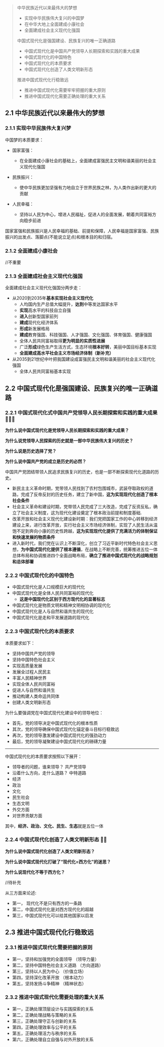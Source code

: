 > 中华民族近代以来最伟大的梦想
>
> - 实现中华民族伟大复兴的中国梦
> - 在中华大地上全面建成小康社会
> - 全面建成社会主义现代化强国
>
> 中国式现代化是强国建设、民族复兴的唯一正确道路
>
> - 中国式现代化是中国共产党领导人长期探索和实践的重大成果
> - 中国式现代化的中国特色
> - 中国式现代化的本质要求
> - 中国式现代化创造了人类文明新形态
>
> 推进中国式现代化行稳致远
>
> - 推进中国式现代化需要牢牢把握的重大原则
> - 推进中国式现代化需要正确处理的重大关系

## 2.1 中华民族近代以来最伟大的梦想

### 2.1.1 实现中华民族伟大复兴梦

中国梦的本质要求：

- 国家富强：

  - 在全面建成小康社会的基础上，全面建成富强民主文明和谐美丽的社会主义现代化强国

- 民族振兴：

  - 使中华民族更加坚强有力地自立于世界民族之林，为人类作出新的更大的贡献

- 人民幸福：

  - 坚持以人民为中心，增进人民福祉，促进人的全面发展，朝着共同富裕方向稳步前进


国家富强和民族振兴是人民幸福的基础、前提和保障，人民幸福是国家富强、民族振兴的出发点、落脚点(不能说立足点)和根本目的和归宿。

### 2.1.2 全面建成小康社会

//不重要

### 2.1.3 全面建成社会主义现代化强国

全面建成社会主义现代化强国分两步走：

- 从2020到2035年**基本实现社会主义现代化**
  - 人均国内生产总值大幅提升，**达到**中等发达国家水平
  - **实现**高水平的科技自立自强
  - **进入**创新型国家前列
  - **建成**现代化经济体系
  - **形成**新发展格局
  - **建成**教育强国、科技强国、人才强国、文化强国、体育强国、健康强国
  - 全体人民共同富裕取得**更为明显的实质性进展**
  - 广泛**形成**绿色生产生活方式，生态环境**根本好转**，美丽中国目标基本实现
  - **全面建成高水平社会主义市场经济体制（新补充）**
- 从2035到21世纪中叶把我国建设成富强民主文明和谐美丽的社会主义现代化强国
  - 全体人民共同富裕基本实现

## 2.2 中国式现代化是强国建设、民族复兴的唯一正确道路

### 2.2.1 中国式现代化式中国共产党领导人民长期探索和实践的重大成果🦁🦁🦁

**为什么说中国式现代化是党领导人民长期探索和实践的重大成果？**

**为什么说党领导人民探索的历史就是一部中华民族伟大复兴的历史？**

**为什么说是历史选择了党？**

**为什么说中国共产党的成立是历史的必然？**

中国共产党团结带领人民追求民族复兴的历史，也是一部不断探索现代化道路的历史。

- 新民主主义革命时期，党带领人民找到了农村包围城市，武装夺取政权的道路，完成了反帝反封的历史任务，建立了新中国，**这为实现现代化创造了根本社会条件**
- 社会主义革命和建设时期，党带领人民完成了三大改造，完成了反资反私，确立了社会主义制度，这为现代化建设奠定了根本政治前提和制度基础.
- 改革开放和社会主义现代化建设新时期：我们党把国家工作的中心转移到经济建设上来，进行改革开放，实行社会主义市场经济体制，实现了人民生活从温饱不足到奔向小康的历史性跨越，**这为实现现代化提供了充满活力的体制保证和快速发展的物质条件**
- 进入新时代，我们党在认识上不断深化，创立了习近平新时代特色社会主义思想，**为中国式现代化提供了根本遵循**，在战略上不断完善，统筹推进五位一体总体布局和协调推进四个全面战略布局，**确立了推进中国式现代化的战略规划和总体部署**

### 2.2.2 中国式现代化的中国特色

- 中国式现代化是人口规模巨大的现代化
- 中国式现代化是全体人民共同富裕的现代化
  - **这是中国现代化区别于西方现代化的显著标志**
- 中国式现代化是物质文明和精神文明相协调的现代化
- 中国式现代化是人与自然和谐共生的现代化
- 中国式现代化是走和平发展道路的现代化



### 2.2.3 中国式现代化的本质要求

本质要求如下：

- 坚持中国共产党的领导
- 坚持中国特色社会主义
- 实现高质量发展
- 发展全过程人民民主
- 丰富人民精神世界
- 实现全体人民共同富裕
- 促进人与自然和谐共生
- 推动构建人类命运共同体
- 创建人类文明新形态

为什么要强调党在中国式现代化建设中的领导地位：

- 首先，党的领导决定中国式现代化的根本性质
- 其次，党的领导确保中国式现代化锚定奋斗目标行稳致远
- 再次，党的领导激发建设中国式现代化的强劲动力
- 最后，党的领导凝聚建设中国式现代化的磅礴力量

---

中国式现代化的本质要求按照以下展开：

- 领导者的问题，谁来领导？   共产党领导
- 沿着什么方向，走什么道路？ 中特道路
- 经济
- 政治
- 文化
- 民生社会
- 生态文明
- 外交方面
- 对世界贡献方面

其中，**经济、政治、文化、民生、生态**就是五位一体



### 2.2.4 中国式现代化创造了人类文明新形态 🦁🦁

**为什么说中国式现代化创造了人类文明新形态？**

**为什么说中国式现代化打破了“现代化=西方化”的迷思？**

**为什么说现代化不等于西方化？**



//待补充

从三方面来论述:

- 第一， 现代化不是只有西方的一条路
- 第二，中国式现代化是对西方现代化的超越
- 第三，中国式现代化可以给其他国家以启发





## 2.3 推进中国式现代化行稳致远

### 2.3.1 推进中国式现代化需要把握的原则

- 第一，坚持和加强党的全面领导 （领导力量）
- 第二，坚持中国特色社会主义道路  （方向道路）
- 第三，坚持以人民为中心 （价值立场）
- 第四，坚持深化改革开放 （根本动力）
- 第五，坚持发扬斗争精神 （精神状态）

### 2.3.2 推进中国式现代化需要处理的重大关系

- 第一，正确处理顶层设计与实践探索的关系
- 第二，正确处理战略与策略的关系
- 第三，正确处理守正与创新的关系
- 第四，正确处理效率与公平的关系
- 第五，正确处理活力与秩序的关系
- 第六，正确处理自立自强与对外开放的关系